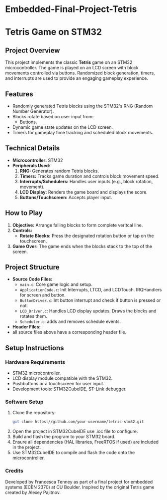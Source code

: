 # Embedded-Final-Project-Tetris

# Tetris Game on STM32

## Project Overview
This project implements the classic **Tetris** game on an STM32 microcontroller. The game is played on an LCD screen with block movements controlled via buttons. Randomized block generation, timers, and interrupts are used to provide an engaging gameplay experience.

## Features
- Randomly generated Tetris blocks using the STM32's RNG (Random Number Generator).
- Blocks rotate based on user input from:
  - Buttons.
- Dynamic game state updates on the LCD screen.
- Timers for gameplay time tracking and scheduled block movements.


## Technical Details
- **Microcontroller:** STM32
- **Peripherals Used:**
  1. **RNG:** Generates random Tetris blocks.
  2. **Timers:** Tracks game duration and controls block movement speed.
  3. **Interrupts/Schedulers:** Handles user inputs (e.g., block rotation, movement).
  4. **LCD Display:** Renders the game board and displays the score.
  5. **Buttons/Touchscreen:** Accepts player input.

## How to Play
1. **Objective:** Arrange falling blocks to form complete veritcal line.
2. **Controls:**
   - **Rotate Blocks:** Press the designated rotation button or tap on the touchscreen.
3. **Game Over:** The game ends when the blocks stack to the top of the screen.

## Project Structure
- **Source Code Files:**
  - `main.c`: Core game logic and setup.
  - `ApplicationCode.c`: Init Interrupts, LTCD, and LCDTouch. IRQHandlers for screen and button.
  - `ButtonDriver.c`: Int button interrupt and check if button is pressed or not. 
  - `LCD_Driver.c`: Handles LCD display updates. Draws the blocks and rotates them.
  - `Scheduler.c`: adds and removes schedule events. 
- **Header Files:**
 - all source files above have a corresponding header file. 

## Setup Instructions

### Hardware Requirements
- STM32 microcontroller.
- LCD display module compatible with the STM32.
- Pushbuttons or a touchscreen for user input.
- Development tools: STM32CubeIDE, ST-Link debugger.

### Software Setup
1. Clone the repository:
   ```bash
   git clone https://github.com/your-username/tetris-stm32.git
2. Open the project in STM32CubeIDE use .ioc file to configure.
3. Build and flash the program to your STM32 board.
4. Ensure all dependencies (HAL libraries, FreeRTOS if used) are included in the project.
5. Use STM32CubeIDE to compile and flash the code onto the microcontroller.

### Credits
Developed by Francesca Tenney as part of a final project for embedded systems (ECEN 2370) at CU Boulder. Inspired by the original Tetris game created by Alexey Pajitnov.

